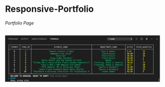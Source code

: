 # Responsive-Portfolio

###### Portfolio Page 
![start](https://github.com/dayneyulber/bamazon/blob/master/images/start.png)
